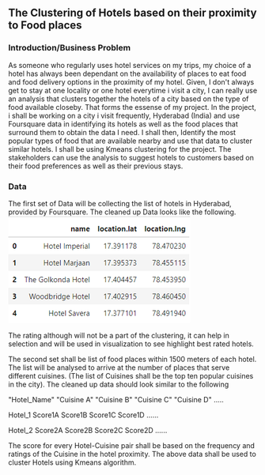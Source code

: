 ## The Clustering of Hotels based on their proximity to Food places
### Introduction/Business Problem
As someone who regularly uses hotel services on my trips, my choice of a hotel has always been dependant on the availability of places to eat food and food delivery options in the proximity of my hotel. Given, I don't always get to stay at one locality or one hotel everytime i visit a city, I can really use an analysis that clusters together the hotels of a city based on the type of food available closeby. That forms the essense of my project. 
In the project, i shall be working on a city i visit frequently, Hyderabad (India) and use Foursquare data in identifying its hotels as well as the food places that surround them to obtain the data I need. I shall then, Identify the most popular types of food that are available nearby and use that data to cluster similar hotels. I shall be using Kmeans clustering for the project.
The stakeholders can use the analysis to suggest hotels to customers based on their food preferences as well as their previous stays.
### Data
The first set of Data will be collecting the list of hotels in Hyderabad, provided by Foursquare. The cleaned up Data looks like the following. 
![Sample Hotel Data from Foursquare](https://github.com/BDineshBharadwaj/IBM_Course/blob/master/DataHotel.PNG)

The rating although will not be a part of the clustering, it can help in selection and will be used in visualization to see highlight best rated hotels.

The second set shall be list of food places within 1500 meters of each hotel. The list will be analysed to arrive at the number of places that serve different cuisines. (The list of Cuisines shall be the top ten popular cuisines in the city). The cleaned up data should look similar to the following

"Hotel_Name"     "Cuisine A"     "Cuisine B"     "Cuisine C"     "Cuisine D" .....

   Hotel_1         Score1A         Score1B         Score1C         Score1D  ......

   Hotel_2         Score2A         Score2B         Score2C         Score2D  ......
   
The score for every Hotel-Cuisine pair shall be based on the frequency and ratings of the Cuisine in the hotel proximity.
The above data shall be used to cluster Hotels using Kmeans algorithm.


